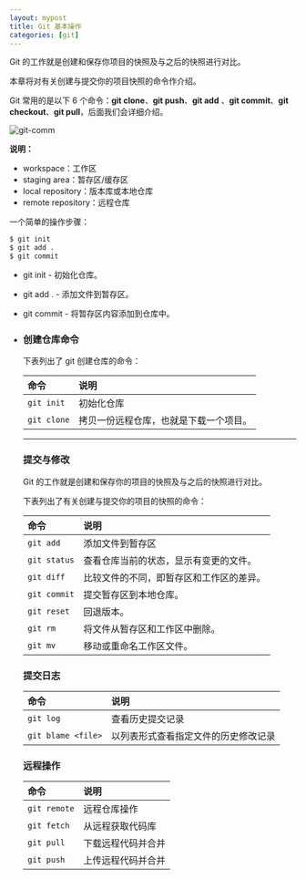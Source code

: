 ```yaml
---
layout: mypost
title: Git 基本操作
categories: [git]
---
```


Git 的工作就是创建和保存你项目的快照及与之后的快照进行对比。

本章将对有关创建与提交你的项目快照的命令作介绍。

Git 常用的是以下 6 个命令：**git clone**、**git push**、**git add** 、**git commit**、**git checkout**、**git pull**，后面我们会详细介绍。

![git-comm](git-command.jpg)

**说明：**

- workspace：工作区
- staging area：暂存区/缓存区
- local repository：版本库或本地仓库
- remote repository：远程仓库

一个简单的操作步骤：

```bash
$ git init    
$ git add .    
$ git commit  
```

- git init - 初始化仓库。

- git add . - 添加文件到暂存区。

- git commit - 将暂存区内容添加到仓库中。

- ### 创建仓库命令

  下表列出了 git 创建仓库的命令：

  | 命令        | 说明                                   |
  | :---------- | :------------------------------------- |
  | `git init`  | 初始化仓库                             |
  | `git clone` | 拷贝一份远程仓库，也就是下载一个项目。 |

  ------

  ### 提交与修改


  Git 的工作就是创建和保存你的项目的快照及与之后的快照进行对比。

  下表列出了有关创建与提交你的项目的快照的命令：

  | 命令         | 说明                                     |
  | :----------- | :--------------------------------------- |
  | `git add`    | 添加文件到暂存区                         |
  | `git status` | 查看仓库当前的状态，显示有变更的文件。   |
  | `git diff`   | 比较文件的不同，即暂存区和工作区的差异。 |
  | `git commit` | 提交暂存区到本地仓库。                   |
  | `git reset`  | 回退版本。                               |
  | `git rm`     | 将文件从暂存区和工作区中删除。           |
  | `git mv`     | 移动或重命名工作区文件。                 |

  ### 提交日志


  | 命令               | 说明                                 |
  | :----------------- | :----------------------------------- |
  | `git log`          | 查看历史提交记录                     |
  | `git blame <file>` | 以列表形式查看指定文件的历史修改记录 |

  ### 远程操作


  | 命令         | 说明               |
  | :----------- | :----------------- |
  | `git remote` | 远程仓库操作       |
  | `git fetch`  | 从远程获取代码库   |
  | `git pull`   | 下载远程代码并合并 |
  | `git push`   | 上传远程代码并合并 |